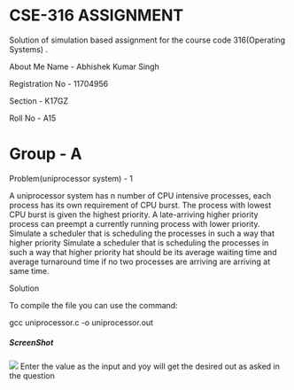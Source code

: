 # CSE-316 ASSIGNMENT
Solution of simulation based assignment for the course code 316(Operating Systems) .

About Me
Name - Abhishek Kumar Singh

Registration No - 11704956

Section - K17GZ

Roll No - A15

# Group - A

Problem(uniprocessor system) - 1

A uniprocessor system has n number of CPU intensive processes, each process has its own requirement of CPU burst. The process with lowest CPU burst is given the highest priority. A late-arriving higher priority process can preempt a currently running process with lower priority. Simulate a scheduler that is scheduling the processes in such a way that higher priority Simulate a scheduler that is scheduling the processes in such a way that higher priority hat should be its average waiting time and average turnaround time if no two processes are arriving are arriving at same time. 

Solution

To compile the file you can use the command:

gcc uniprocessor.c -o uniprocessor.out

##### ScreenShot
![](https://i.imgur.com/soB1FI9.png)
Enter the value as the input and yoy will get the desired out as asked in the question



